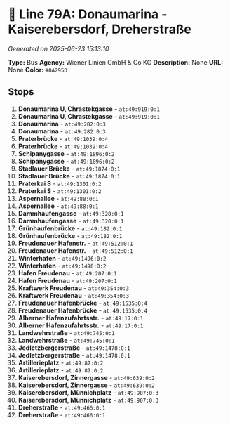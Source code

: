 # 🚌 Line 79A: Donaumarina - Kaiserebersdorf, Dreherstraße

*Generated on 2025-06-23 15:13:10*

**Type:** Bus
**Agency:** Wiener Linien GmbH & Co KG
**Description:** None
**URL:** None
**Color:** `#0A295D`

## Stops

1. **Donaumarina U, Chrastekgasse** - `at:49:919:0:1`
2. **Donaumarina U, Chrastekgasse** - `at:49:919:0:1`
3. **Donaumarina** - `at:49:282:0:3`
4. **Donaumarina** - `at:49:282:0:3`
5. **Praterbrücke** - `at:49:1039:0:4`
6. **Praterbrücke** - `at:49:1039:0:4`
7. **Schipanygasse** - `at:49:1896:0:2`
8. **Schipanygasse** - `at:49:1896:0:2`
9. **Stadlauer Brücke** - `at:49:1874:0:1`
10. **Stadlauer Brücke** - `at:49:1874:0:1`
11. **Praterkai S** - `at:49:1301:0:2`
12. **Praterkai S** - `at:49:1301:0:2`
13. **Aspernallee** - `at:49:88:0:1`
14. **Aspernallee** - `at:49:88:0:1`
15. **Dammhaufengasse** - `at:49:320:0:1`
16. **Dammhaufengasse** - `at:49:320:0:1`
17. **Grünhaufenbrücke** - `at:49:182:0:1`
18. **Grünhaufenbrücke** - `at:49:182:0:1`
19. **Freudenauer Hafenstr.** - `at:49:512:0:1`
20. **Freudenauer Hafenstr.** - `at:49:512:0:1`
21. **Winterhafen** - `at:49:1496:0:2`
22. **Winterhafen** - `at:49:1496:0:2`
23. **Hafen Freudenau** - `at:49:207:0:1`
24. **Hafen Freudenau** - `at:49:207:0:1`
25. **Kraftwerk Freudenau** - `at:49:354:0:3`
26. **Kraftwerk Freudenau** - `at:49:354:0:3`
27. **Freudenauer Hafenbrücke** - `at:49:1535:0:4`
28. **Freudenauer Hafenbrücke** - `at:49:1535:0:4`
29. **Alberner Hafenzufahrtsstr.** - `at:49:17:0:1`
30. **Alberner Hafenzufahrtsstr.** - `at:49:17:0:1`
31. **Landwehrstraße** - `at:49:745:0:1`
32. **Landwehrstraße** - `at:49:745:0:1`
33. **Jedletzbergerstraße** - `at:49:1478:0:1`
34. **Jedletzbergerstraße** - `at:49:1478:0:1`
35. **Artillerieplatz** - `at:49:87:0:2`
36. **Artillerieplatz** - `at:49:87:0:2`
37. **Kaiserebersdorf, Zinnergasse** - `at:49:639:0:2`
38. **Kaiserebersdorf, Zinnergasse** - `at:49:639:0:2`
39. **Kaiserebersdorf, Münnichplatz** - `at:49:907:0:3`
40. **Kaiserebersdorf, Münnichplatz** - `at:49:907:0:3`
41. **Dreherstraße** - `at:49:466:0:1`
42. **Dreherstraße** - `at:49:466:0:1`